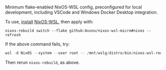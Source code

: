 Minimum flake-enabled NixOS-WSL config, preconfigured for local development, including VSCode and Windows Docker Desktop integration.

To use, [install](https://nix-community.github.io/NixOS-WSL/install.html) [NixOS-WSL](https://github.com/nix-community/NixOS-WSL), then apply with:

```Shell
nixos-rebuild switch --flake github:Avunu/nixos-wsl-micro#nixos --refresh
```

If the above command fails, try:

```PowerShell
wsl -d NixOS --system --user root -- /mnt/wslg/distro/bin/nixos-wsl-recovery
```

Then rerun `nixos-rebuild`, as above.
